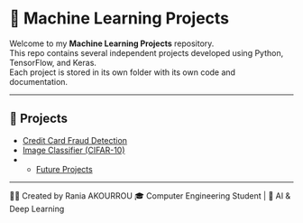 # 🧠 Machine Learning Projects

Welcome to my **Machine Learning Projects** repository.  
This repo contains several independent projects developed using Python, TensorFlow, and Keras.  
Each project is stored in its own folder with its own code and documentation.

---

## 🚀 Projects

- [Credit Card Fraud Detection](ML_Project/Credit_Card_Fraud_Detection/README.md)  
- [Image Classifier (CIFAR-10)](ML_Project/Image_Classifier/README.md)
- - [Future Projects](#)

---

👩‍💻 Created by Rania AKOURROU 
🎓 Computer Engineering Student | 🤖 AI & Deep Learning 
